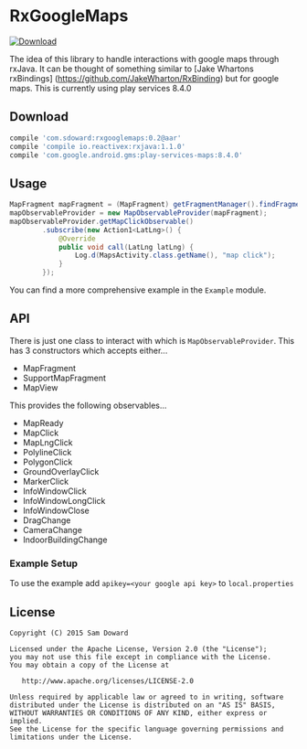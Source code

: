 # RxGoogleMaps

[ ![Download](https://api.bintray.com/packages/sddoward/RxGoogleMaps/RxGoogleMaps/images/download.svg) ](https://bintray.com/sddoward/RxGoogleMaps/RxGoogleMaps/_latestVersion)

The idea of this library to handle interactions with google maps through rxJava. It can be thought of something similar to [Jake Whartons rxBindings] (https://github.com/JakeWharton/RxBinding) but for google maps. This is currently using play services 8.4.0

## Download

```groovy
compile 'com.sdoward:rxgooglemaps:0.2@aar'
compile 'compile io.reactivex:rxjava:1.1.0'
compile 'com.google.android.gms:play-services-maps:8.4.0'
```

## Usage

```java
MapFragment mapFragment = (MapFragment) getFragmentManager().findFragmentById(R.id.map);
mapObservableProvider = new MapObservableProvider(mapFragment);
mapObservableProvider.getMapClickObservable()
        .subscribe(new Action1<LatLng>() {
            @Override
            public void call(LatLng latLng) {
                Log.d(MapsActivity.class.getName(), "map click");
            }
        });
```

You can find a more comprehensive example in the `Example` module.

## API

There is just one class to interact with which is `MapObservableProvider`. This has 3 constructors
which accepts either...
 - MapFragment
 - SupportMapFragment
 - MapView

This provides the following observables...
 - MapReady
 - MapClick
 - MapLngClick
 - PolylineClick
 - PolygonClick
 - GroundOverlayClick
 - MarkerClick
 - InfoWindowClick
 - InfoWindowLongClick
 - InfoWindowClose
 - DragChange
 - CameraChange
 - IndoorBuildingChange

### Example Setup 

To use the example add `apikey=<your google api key>` to `local.properties` 

License
-------

    Copyright (C) 2015 Sam Doward

    Licensed under the Apache License, Version 2.0 (the "License");
    you may not use this file except in compliance with the License.
    You may obtain a copy of the License at

       http://www.apache.org/licenses/LICENSE-2.0

    Unless required by applicable law or agreed to in writing, software
    distributed under the License is distributed on an "AS IS" BASIS,
    WITHOUT WARRANTIES OR CONDITIONS OF ANY KIND, either express or implied.
    See the License for the specific language governing permissions and
    limitations under the License.
